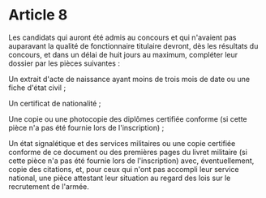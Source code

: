 # Article 8

Les candidats qui auront été admis au concours et qui n'avaient pas auparavant la qualité de fonctionnaire titulaire devront, dès les résultats du concours, et dans un délai de huit jours au maximum, compléter leur dossier par les pièces suivantes :

Un extrait d'acte de naissance ayant moins de trois mois de date ou une fiche d'état civil ;

Un certificat de nationalité ;

Une copie ou une photocopie des diplômes certifiée conforme (si cette pièce n'a pas été fournie lors de l'inscription) ;

Un état signalétique et des services militaires ou une copie certifiée conforme de ce document ou des premières pages du livret militaire (si cette pièce n'a pas été fournie lors de l'inscription) avec, éventuellement, copie des citations, et, pour ceux qui n'ont pas accompli leur service national, une pièce attestant leur situation au regard des lois sur le recrutement de l'armée.

